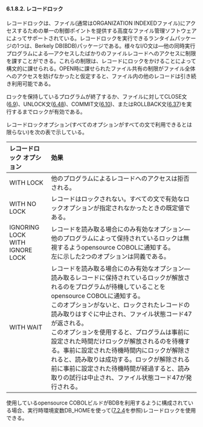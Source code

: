 #### 6.1.8.2. レコードロック

レコードロックは、ファイル(通常はORGANIZATION INDEXEDファイル)にアクセスするための単一の制御ポイントを提供する高度なファイル管理ソフトウェアによってサポートされている。レコードロックを実行できるランタイムパッケージの1つは、Berkely DB(BDB)パッケージである。様々なI/O文は―他の同時実行プログラムによる―アクセスしたばかりのファイルレコードへのアクセスに制限を課すことができる。これらの制限は、レコードにロックをかけることによって構文的に課せられる。OPEN時に課せられたファイル共有の制限がファイル全体へのアクセスを妨げなかったと仮定すると、ファイル内の他のレコードは引き続き利用可能である。

ロックを保持しているプログラムが終了するか、ファイルに対してCLOSE文([6.9](6-9.md))、UNLOCK文([6.48](6-48.md))、COMMIT文([6.10](6-10.md))、またはROLLBACK文([6.37](6-37.md))を実行するまでロックが有効である。

レコードロックオプション(すべてのオプションがすべての文で利用できるとは限らない)を次の表で示している。

|レコードロック オプション |効果 |
| :--- | :--- |
|WITH LOCK|他のプログラムによるレコードへのアクセスは拒否される。|
|WITH NO LOCK|レコードはロックされない。すべての文で有効なロックオプションが指定されなかったときの既定値である。|
|IGNORING LOCK<br>WITH IGNORE LOCK|レコードを読み取る場合にのみ有効なオプション―他のプログラムによって保持されているロックは無視するようopensource COBOLに通知する。<br>左に示した2つのオプションは同義である。|
|WITH WAIT|レコードを読み取る場合にのみ有効なオプション―読み取るレコードに保持されているロックが解放されるのをプログラムが待機していることをopensource COBOLに通知する。<br>このオプションがないと、ロックされたレコードの読み取りはすぐに中止され、ファイル状態コード47が返される。<br>このオプションを使用すると、プログラムは事前に設定された時間だけロックが解放されるのを待機する。事前に設定された待機時間内にロックが解除されると、読み取りは成功する。ロックが解除される前に事前に設定された待機時間が経過すると、読み取りの試行は中止され、ファイル状態コード47が発行される。


使用しているopensource COBOLビルドがBDBを利用するように構成されている場合、実行時環境変数DB_HOMEを使って([7.2.4](7-2-4.md)を参照)レコードロックを使用できる。
 